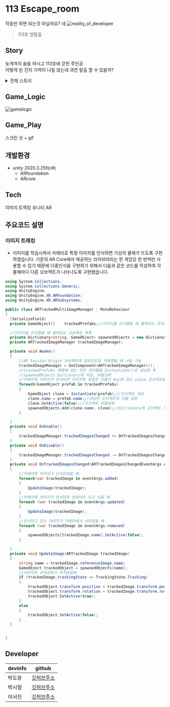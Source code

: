 # 113 Escape_room
작동만 하면 되는것 아닐까요?  네
![reality_of_developer](https://user-images.githubusercontent.com/77565951/149667849-bca4690b-eb90-4e5e-930d-55c66f0f4784.gif)   

> 113호 방탈출

## Story
늦게까지 술을 마시고 113호에 갇힌 주인공   
어떻게 된 건지 기억이 나질 않는데 과연 탈출 할 수 있을까?
<details>
<summary>전체 스토리</summary>
<div markdown="1">

 자신을 귀찮게 하는 희종때문에 화가 난 병규
 희종을 불법감금을 한 사람으로 만들어 몰입캠프에서 쫓아내기 위해 술자리 이후 주인공을 가두고 희종이가 범인인 것처럼 꾸며내는 계획을 한다.
 그러나 계획을 허술하게 해서 주인공은 탈출한다. 병규는 그 사실을 모르고 자고 있는데 과연 그 이후는 어떻게 될까...
    
 
 *이 내용은 실화와 0.1%만 관련있음을 알려드립니다*
 

</div>
</details>   


## Game_Logic   
![gamelogic](https://user-images.githubusercontent.com/77565951/149778113-75bfa07e-9285-4b56-b92b-1b0d1acaa655.jpg)


## Game_Play

스크린 샷 + gif

## 개발환경
- unity 2020.3.25f(c#)
  * ARfoundation
  * ARcore
## Tech   
이미지 트랙킹
유니티 AR 

## 주요코드 설명

### 이미지 트래킹
  + 이미지를 학습시켜서 카메라로 특정 이미지를 인식하면 가상의 물체가 뜨도록 구현하였습니다. 기존의 AR Core에서 제공하는 라이브러리는 한 게임당 한 번씩만 사용할 수 있기 때문에 다중인식을 구현하기 위해서 다음과 같은 코드를 작성하여 각 물체마다 다른 오브젝트가 나타나도록 구현했습니다.

  ```cs
 using System.Collections;
using System.Collections.Generic;
using UnityEngine;
using UnityEngine.XR.ARFoundation;
using UnityEngine.XR.ARSubsystems;

public class ARTrackedMultiImageManager : MonoBehaviour
{
    [SerializeField]
    private GameObject[]    trackedPrefabs;//이미지를 인식했을 때 출력되는 프리팹 목록

    //이미지를 인식했을 때 출력되는 오브젝트 목록
    private Dictionary<string, GameObject> spawnedObjects = new Dictionary<string, GameObject>();
    private ARTrackedImageManager trackedImageManager;

    private void Awake()
    {
        //AR Session Origin 오브젝트에 컴포넌트로 적용했을 때 사용 가능
        trackedImageManager = GetComponent<ARTrackedImageManager>();
        //trackedPrefabs 배열에 있는 모든 프리팹을 Instantiate()로 생성한 후
        //spawnedObjects Dictionary에 저장, 비활성화
        //카메라에 이미지가 인식되면 이미지와 동일한 이름의 key에 있는 value 오브젝트를 출력
        foreach(GameObject prefab in trackedPrefabs)
        {
            GameObject clone = Instantiate(prefab);//오브젝트 생성
            clone.name = prefab.name;//생성한 오브젝트의 이름 설정
            clone.SetActive(false);//오브젝트 비활성화
            spawnedObjects.Add(clone.name, clone);//Dictionary에 오브젝트 저장
        }

    }
    private void OnEnable()
    {
        trackedImageManager.trackedImagesChanged += OnTrackedImagesChanged;
    }
    private void OnDisable()
    {
        trackedImageManager.trackedImagesChanged -= OnTrackedImagesChanged;
    }
    private void OnTrackedImagesChanged(ARTrackedImagesChangedEventArgs eventArgs)
    {
        //카메라에 이미지가 인식되었을 때
        foreach(var trackedImage in eventArgs.added)
        {
            UpdateImage(trackedImage);
        }
        //카메라에 이미지가 인식되어 업데이트 되고 있을 때
        foreach (var trackedImage in eventArgs.updated)
        {
            UpdateImage(trackedImage);
        }
        //인식되고 있는 이미지가 카메라에서 사라졌을 때
        foreach (var trackedImage in eventArgs.removed)
        {
            spawnedObjects[trackedImage.name].SetActive(false);
        }

    }
    private void UpdateImage(ARTrackedImage trackedImage)
    {
        string name = trackedImage.referenceImage.name;
        GameObject trackedObject = spawnedObjects[name];
        //이미지의 추적상태가 추적중일때
        if (trackedImage.trackingState == TrackingState.Tracking)
        {
            trackedObject.transform.position = trackedImage.transform.position;
            trackedObject.transform.rotation = trackedImage.transform.rotation;
            trackedObject.SetActive(true);
        }
        else
        {
            trackedObject.SetActive(false);
        }
    }


}
  ```


## Developer

| devinfo | github |
| ------ | ------ |
| 박도윤 | [깃허브주소](https://github.com/victoria0406) |
| 박시형 | [깃허브주소](https://github.com/sihyeong671) |
| 이서진 | [깃허브주소](https://github.com/metamong-Hi) |

